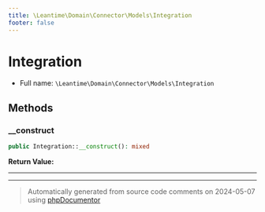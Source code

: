 ```yaml
---
title: \Leantime\Domain\Connector\Models\Integration
footer: false
---
```


# Integration





* Full name: `\Leantime\Domain\Connector\Models\Integration`



## Methods

### __construct



```php
public Integration::__construct(): mixed
```









**Return Value:**





---


---
> Automatically generated from source code comments on 2024-05-07 using [phpDocumentor](http://www.phpdoc.org/)
